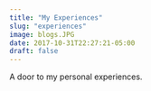 ```yaml
---
title: "My Experiences"
slug: "experiences"
image: blogs.JPG
date: 2017-10-31T22:27:21-05:00
draft: false
---
```


A door to my personal experiences.